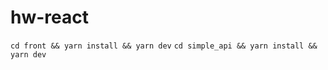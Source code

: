 # hw-react


```cd front && yarn install && yarn dev```
```cd simple_api && yarn install && yarn dev```
